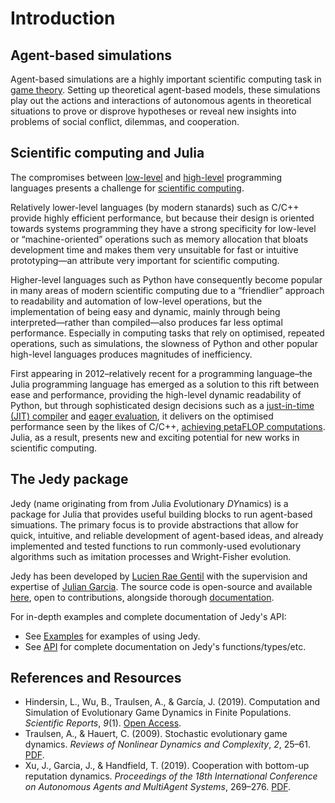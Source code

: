 # Introduction

## Agent-based simulations

Agent-based simulations are a highly important scientific computing task in [game theory](https://en.wikipedia.org/wiki/Game_theory). Setting up theoretical agent-based models, these simulations play out the actions and interactions of autonomous agents in theoretical situations to prove or disprove hypotheses or reveal new insights into problems of social conflict, dilemmas, and cooperation.

## Scientific computing and Julia

The compromises between [low-level](https://en.wikipedia.org/wiki/Low-level_programming_language) and [high-level](https://en.wikipedia.org/wiki/High-level_programming_language) programming languages presents a challenge for [scientific computing](https://en.wikipedia.org/wiki/Computational_science).

Relatively lower-level languages (by modern stanards) such as C/C++ provide highly efficient performance, but because their design is oriented towards systems programming they have a strong specificity for low-level or “machine-oriented” operations such as memory allocation that bloats development time and makes them very unsuitable for fast or intuitive prototyping—an attribute very important for scientific computing.

Higher-level languages such as Python have consequently become popular in many areas of modern scientific computing due to a “friendlier” approach to readability and automation of low-level operations, but the implementation of being easy and dynamic, mainly through being interpreted—rather than compiled—also produces far less optimal performance. Especially in computing tasks that rely on optimised, repeated operations, such as simulations, the slowness of Python and other popular high-level languages produces magnitudes of inefficiency.

First appearing in 2012–relatively recent for a programming language–the Julia programming language has emerged as a solution to this rift between ease and performance, providing the high-level dynamic readability of Python, but through sophisticated design decisions such as a [just-in-time (JIT) compiler](https://en.wikipedia.org/wiki/Just-in-time_compilation) and [eager evaluation](https://en.wikipedia.org/wiki/Evaluation_strategy#Eager_evaluation), it delivers on the optimised performance seen by the likes of C/C++, [achieving petaFLOP computations](https://juliacomputing.com/case-studies/celeste/index.html). Julia, as a result, presents new and exciting potential for new works in scientific computing.

## The Jedy package

Jedy (name originating from from *J*ulia *E*volutionary *DY*namics) is a package for Julia that provides useful building blocks to run agent-based simuations. The primary focus is to provide abstractions that allow for quick, intuitive, and reliable development of agent-based ideas, and already implemented and tested functions to run commonly-used evolutionary algorithms such as imitation processes and Wright-Fisher evolution.

Jedy has been developed by [Lucien Rae Gentil](https://lucienrae.com) with the supervision and expertise of [Julian Garcia](https://www.garciajulian.com/). The source code is open-source and available [here](https://github.com/lucrae/Jedy.jl), open to contributions, alongside thorough [documentation](https://lucrae.github.io/Jedy.jl/stable/).

For in-depth examples and complete documentation of Jedy's API:

- See [Examples](@ref) for examples of using Jedy.
- See [API](@ref) for complete documentation on Jedy's functions/types/etc.

## References and Resources

- Hindersin, L., Wu, B., Traulsen, A., &#38; García, J. (2019). Computation and Simulation of Evolutionary Game Dynamics in Finite Populations. *Scientific Reports*, *9*(1). [Open Access](https://doi.org/10.1038/s41598-019-43102-z).
- Traulsen, A., &#38; Hauert, C. (2009). Stochastic evolutionary game dynamics. *Reviews of Nonlinear Dynamics and Complexity*, *2*, 25–61. [PDF](https://arxiv.org/pdf/0811.3538.pdf).
- Xu, J., Garcia, J., &#38; Handfield, T. (2019). Cooperation with bottom-up reputation dynamics. *Proceedings of the 18th International Conference on Autonomous Agents and MultiAgent Systems*, 269–276. [PDF](https://www.ifaamas.org/Proceedings/aamas2019/pdfs/p269.pdf).